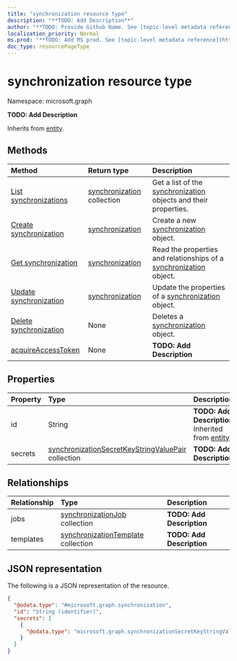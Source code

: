 ```yaml
---
title: "synchronization resource type"
description: "**TODO: Add Description**"
author: "**TODO: Provide Github Name. See [topic-level metadata reference](https://msgo.azurewebsites.net/add/document/guidelines/metadata.html#topic-level-metadata)**"
localization_priority: Normal
ms.prod: "**TODO: Add MS prod. See [topic-level metadata reference](https://msgo.azurewebsites.net/add/document/guidelines/metadata.html#topic-level-metadata)**"
doc_type: resourcePageType
---
```


# synchronization resource type

Namespace: microsoft.graph

**TODO: Add Description**


Inherits from [entity](../resources/entity.md).

## Methods
|Method|Return type|Description|
|:---|:---|:---|
|[List synchronizations](../api/synchronization-synchronization-list.md)|[synchronization](../resources/synchronization-synchronization.md) collection|Get a list of the [synchronization](../resources/synchronization.md) objects and their properties.|
|[Create synchronization](../api/synchronization-synchronization-create.md)|[synchronization](../resources/synchronization-synchronization.md)|Create a new [synchronization](../resources/synchronization-synchronization.md) object.|
|[Get synchronization](../api/synchronization-synchronization-get.md)|[synchronization](../resources/synchronization-synchronization.md)|Read the properties and relationships of a [synchronization](../resources/synchronization-synchronization.md) object.|
|[Update synchronization](../api/synchronization-synchronization-update.md)|[synchronization](../resources/synchronization-synchronization.md)|Update the properties of a [synchronization](../resources/synchronization-synchronization.md) object.|
|[Delete synchronization](../api/synchronization-synchronization-delete.md)|None|Deletes a [synchronization](../resources/synchronization-synchronization.md) object.|
|[acquireAccessToken](../api/synchronization-synchronization-acquireaccesstoken.md)|None|**TODO: Add Description**|

## Properties
|Property|Type|Description|
|:---|:---|:---|
|id|String|**TODO: Add Description** Inherited from [entity](../resources/entity.md)|
|secrets|[synchronizationSecretKeyStringValuePair](../resources/synchronization-synchronizationsecretkeystringvaluepair.md) collection|**TODO: Add Description**|

## Relationships
|Relationship|Type|Description|
|:---|:---|:---|
|jobs|[synchronizationJob](../resources/synchronization-synchronizationjob.md) collection|**TODO: Add Description**|
|templates|[synchronizationTemplate](../resources/synchronization-synchronizationtemplate.md) collection|**TODO: Add Description**|

## JSON representation
The following is a JSON representation of the resource.
<!-- {
  "blockType": "resource",
  "keyProperty": "id",
  "@odata.type": "microsoft.graph.synchronization",
  "baseType": "microsoft.graph.entity",
  "openType": false
}
-->
``` json
{
  "@odata.type": "#microsoft.graph.synchronization",
  "id": "String (identifier)",
  "secrets": [
    {
      "@odata.type": "microsoft.graph.synchronizationSecretKeyStringValuePair"
    }
  ]
}
```

